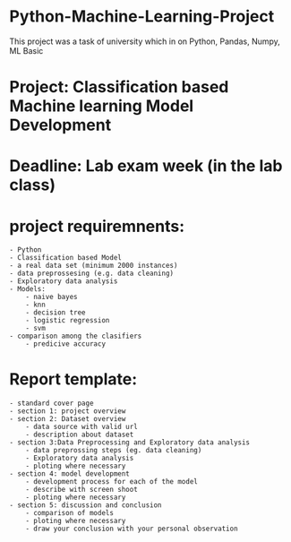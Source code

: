 # Python-Machine-Learning-Project
This project was a task of university which in on Python, Pandas, Numpy, ML Basic


# Project: Classification based Machine learning Model Development
# Deadline: Lab exam week (in the lab class)

# project requiremnents:
	- Python
	- Classification based Model
	- a real data set (minimum 2000 instances)
	- data preprossesing (e.g. data cleaning)
	- Exploratory data analysis
	- Models:
		- naive bayes
		- knn
		- decision tree
		- logistic regression
		- svm
	- comparison among the clasifiers
		- predicive accuracy

# Report template:
	- standard cover page 
	- section 1: project overview
	- section 2: Dataset overview
		- data source with valid url
		- description about dataset
	- section 3:Data Preprocessing and Exploratory data analysis
		- data preprossing steps (eg. data cleaning)
		- Exploratory data analysis
		- ploting where necessary
	- section 4: model development
		- development process for each of the model
		- describe with screen shoot 
		- ploting where necessary
	- section 5: discussion and conclusion
		- comparison of models 
		- ploting where necessary
		- draw your conclusion with your personal observation
